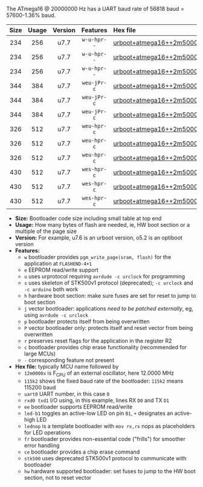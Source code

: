 The ATmega16 @ 20000000 Hz has a UART baud rate of 56818 baud = 57600-1.36% baud.

|Size|Usage|Version|Features|Hex file|
|:-:|:-:|:-:|:-:|:--|
|234|256|u7.7|`w-u-hpr--`|[urboot+atmega16++2m5000x++++7k2_uart0_rxd0_txd1_led+b0_fr_hw.hex](https://raw.githubusercontent.com/stefanrueger/urboot.hex/main/mcus/atmega16/external_oscillator/fcpu++2m5000_Hz/br++++7k2_bps/urboot+atmega16++2m5000x++++7k2_uart0_rxd0_txd1_led+b0_fr_hw.hex)|
|234|256|u7.7|`w-u-hpr--`|[urboot+atmega16++2m5000x++++7k2_uart0_rxd0_txd1_led+b7_fr_hw.hex](https://raw.githubusercontent.com/stefanrueger/urboot.hex/main/mcus/atmega16/external_oscillator/fcpu++2m5000_Hz/br++++7k2_bps/urboot+atmega16++2m5000x++++7k2_uart0_rxd0_txd1_led+b7_fr_hw.hex)|
|234|256|u7.7|`w-u-hpr--`|[urboot+atmega16++2m5000x++++7k2_uart0_rxd0_txd1_lednop_fr_hw.hex](https://raw.githubusercontent.com/stefanrueger/urboot.hex/main/mcus/atmega16/external_oscillator/fcpu++2m5000_Hz/br++++7k2_bps/urboot+atmega16++2m5000x++++7k2_uart0_rxd0_txd1_lednop_fr_hw.hex)|
|344|384|u7.7|`weu-jPr-c`|[urboot+atmega16++2m5000x++++7k2_uart0_rxd0_txd1_ee_led+b0_fr_ce.hex](https://raw.githubusercontent.com/stefanrueger/urboot.hex/main/mcus/atmega16/external_oscillator/fcpu++2m5000_Hz/br++++7k2_bps/urboot+atmega16++2m5000x++++7k2_uart0_rxd0_txd1_ee_led+b0_fr_ce.hex)|
|344|384|u7.7|`weu-jPr-c`|[urboot+atmega16++2m5000x++++7k2_uart0_rxd0_txd1_ee_led+b7_fr_ce.hex](https://raw.githubusercontent.com/stefanrueger/urboot.hex/main/mcus/atmega16/external_oscillator/fcpu++2m5000_Hz/br++++7k2_bps/urboot+atmega16++2m5000x++++7k2_uart0_rxd0_txd1_ee_led+b7_fr_ce.hex)|
|344|384|u7.7|`weu-jPr-c`|[urboot+atmega16++2m5000x++++7k2_uart0_rxd0_txd1_ee_lednop_fr_ce.hex](https://raw.githubusercontent.com/stefanrueger/urboot.hex/main/mcus/atmega16/external_oscillator/fcpu++2m5000_Hz/br++++7k2_bps/urboot+atmega16++2m5000x++++7k2_uart0_rxd0_txd1_ee_lednop_fr_ce.hex)|
|326|512|u7.7|`weu-hpr-c`|[urboot+atmega16++2m5000x++++7k2_uart0_rxd0_txd1_ee_led+b0_fr_ce_hw.hex](https://raw.githubusercontent.com/stefanrueger/urboot.hex/main/mcus/atmega16/external_oscillator/fcpu++2m5000_Hz/br++++7k2_bps/urboot+atmega16++2m5000x++++7k2_uart0_rxd0_txd1_ee_led+b0_fr_ce_hw.hex)|
|326|512|u7.7|`weu-hpr-c`|[urboot+atmega16++2m5000x++++7k2_uart0_rxd0_txd1_ee_led+b7_fr_ce_hw.hex](https://raw.githubusercontent.com/stefanrueger/urboot.hex/main/mcus/atmega16/external_oscillator/fcpu++2m5000_Hz/br++++7k2_bps/urboot+atmega16++2m5000x++++7k2_uart0_rxd0_txd1_ee_led+b7_fr_ce_hw.hex)|
|326|512|u7.7|`weu-hpr-c`|[urboot+atmega16++2m5000x++++7k2_uart0_rxd0_txd1_ee_lednop_fr_ce_hw.hex](https://raw.githubusercontent.com/stefanrueger/urboot.hex/main/mcus/atmega16/external_oscillator/fcpu++2m5000_Hz/br++++7k2_bps/urboot+atmega16++2m5000x++++7k2_uart0_rxd0_txd1_ee_lednop_fr_ce_hw.hex)|
|430|512|u7.7|`wes-hpr-c`|[urboot+atmega16++2m5000x++++7k2_uart0_rxd0_txd1_ee_led+b0_fr_ce_stk500_hw.hex](https://raw.githubusercontent.com/stefanrueger/urboot.hex/main/mcus/atmega16/external_oscillator/fcpu++2m5000_Hz/br++++7k2_bps/urboot+atmega16++2m5000x++++7k2_uart0_rxd0_txd1_ee_led+b0_fr_ce_stk500_hw.hex)|
|430|512|u7.7|`wes-hpr-c`|[urboot+atmega16++2m5000x++++7k2_uart0_rxd0_txd1_ee_led+b7_fr_ce_stk500_hw.hex](https://raw.githubusercontent.com/stefanrueger/urboot.hex/main/mcus/atmega16/external_oscillator/fcpu++2m5000_Hz/br++++7k2_bps/urboot+atmega16++2m5000x++++7k2_uart0_rxd0_txd1_ee_led+b7_fr_ce_stk500_hw.hex)|
|430|512|u7.7|`wes-hpr-c`|[urboot+atmega16++2m5000x++++7k2_uart0_rxd0_txd1_ee_lednop_fr_ce_stk500_hw.hex](https://raw.githubusercontent.com/stefanrueger/urboot.hex/main/mcus/atmega16/external_oscillator/fcpu++2m5000_Hz/br++++7k2_bps/urboot+atmega16++2m5000x++++7k2_uart0_rxd0_txd1_ee_lednop_fr_ce_stk500_hw.hex)|

- **Size:** Bootloader code size including small table at top end
- **Usage:** How many bytes of flash are needed, ie, HW boot section or a multiple of the page size
- **Version:** For example, u7.6 is an urboot version, o5.2 is an optiboot version
- **Features:**
  + `w` bootloader provides `pgm_write_page(sram, flash)` for the application at `FLASHEND-4+1`
  + `e` EEPROM read/write support
  + `u` uses urprotocol requiring `avrdude -c urclock` for programming
  + `s` uses skeleton of STK500v1 protocol (deprecated); `-c urclock` and `-c arduino` both work
  + `h` hardware boot section: make sure fuses are set for reset to jump to boot section
  + `j` vector bootloader: applications *need to be patched externally*, eg, using `avrdude -c urclock`
  + `p` bootloader protects itself from being overwritten
  + `P` vector bootloader only: protects itself and reset vector from being overwritten
  + `r` preserves reset flags for the application in the register R2
  + `c` bootloader provides chip erase functionality (recommended for large MCUs)
  + `-` corresponding feature not present
- **Hex file:** typically MCU name followed by
  + `12m0000x` is F<sub>CPU</sub> of an external oscillator, here 12.0000 MHz
  + `115k2` shows the fixed baud rate of the bootloader: `115k2` means 115200 baud
  + `uart0` UART number, in this case `0`
  + `rxd0 txd1` I/O using, in this example, lines RX `D0` and TX `D1`
  + `ee` bootloader supports EEPROM read/write
  + `led-b1` toggles an active-low LED on pin `B1`, `+` designates an active-high LED
  + `lednop` is a template bootloader with `mov rx,rx` nops as placeholders for LED operations
  + `fr` bootloader provides non-essential code ("frills") for smoother error handling
  + `ce` bootloader provides a chip erase command
  + `stk500` uses deprecated STK500v1 protocol to communicate with bootloader
  + `hw` hardware supported bootloader: set fuses to jump to the HW boot section, not to reset vector
